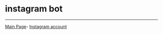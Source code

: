 # instagram bot
------
<a href="https://barpos.github.io/">Main Page</a><a>-</a>
<a href="https://www.instagram.com/barposstestss_bot/"> Instagram account</a>
